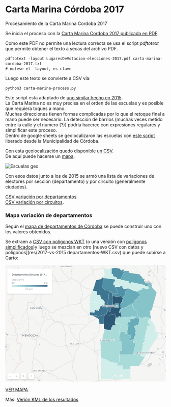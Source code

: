 # Carta Marina Córdoba 2017

Procesamiento de la Carta Marina Cordoba 2017

Se inicia el proceso con la [Carta Marina Cordoba 2017 publicada en PDF](res/LugaresDeVotacion-elecciones-2017.pdf).  

Como este PDF no permite una lectura correcta se usa el script _pdftotext_ que permite obtener el texto a secas del archivo PDF.  

```
pdftotext -layout LugaresDeVotacion-elecciones-2017.pdf carta-marina-cordoba-2017.txt
# notese el -layout, es clave
```
Luego este texto se convierte a CSV vía:  

```
python3 carta-marina-process.py
```
Este script esta adaptado de [uno similar hecho en 2015](https://github.com/OpenDataCordoba/elecciones2015/blob/master/resources/carta-marina/CartaMarinaProcess.py).  
La Carta Marina no es muy precisa en el orden de las escuelas y es posible que requiera toques a mano.  
Muchas direcciones tienen formas complicadas por lo que el retoque final a mano puede ser necesario. La detección de barrios (muchas veces metido entre la calle y el numero (?)) podría hacerce con expresiones regulares y simplificar este proceso.   
Dentro de google sheets se geolocalizaron las escuelas con [este script](https://github.com/ModernizacionMuniCBA/muni-google-util-app-scripts/tree/master/geolocalizar%20desde%20direccion) liberado desde la Municipalidad de Córdoba.  

Con esta geolocalización quedo disponible [un CSV](res/escuelas-elecciones-2017-cordoba-Geolocalizada.csv).  
De aquí puede hacerse un [mapa](https://hudson.carto.com/builder/830a70f8-82b0-4834-8410-81d0ebc44064/embed).  

![Escuelas geo](imag/Escuelas-geo.png)

Con esos datos junto a los de 2015 se armó una lista de variaciones de electores por sección (departamento) y por circuito (generalmente ciudades).  

[CSV variación por departamentos](res/Electores-2017-vs-2015-por-departamentos.csv).  
[CSV variación por circuitos](res/Electores-2017-vs-2015-por-Circuitos.csv).  


### Mapa variación de departamentos

Según el [mapa de departamentos de Córdoba](https://www.google.com/maps/d/view?mid=1v7Nc5p2DMDJZuZspiUaYKO-jvKA) se puede construir uno con los valores obtenidos.  

Se extraen a [CSV con polígonos WKT](res/Departamentos_Provincia_de_Córdoba_2010.csv) (o una versión con [polígonos simplificados](res/Departamentos_Provincia_de_Córdoba_2010-SIMPLIFICADO.csv))y luego se mezclan en otro [nuevo CSV con datos y poligonos](res/2017-vs-2015 departamentos-WKT.csv) que puede subirse a Carto:   

![Crecimiento-padrones-por-departamentos](img/Crecimiento-padrones-por-departamentos.png)

[VER MAPA](https://hudson.carto.com/builder/bbae0c77-1d33-40e3-b8c0-4876df33a4c4/embed).  

Más: [Verión KML de los resultados](res/Departamentos-Cordoba-2015-vs-2017.kml)